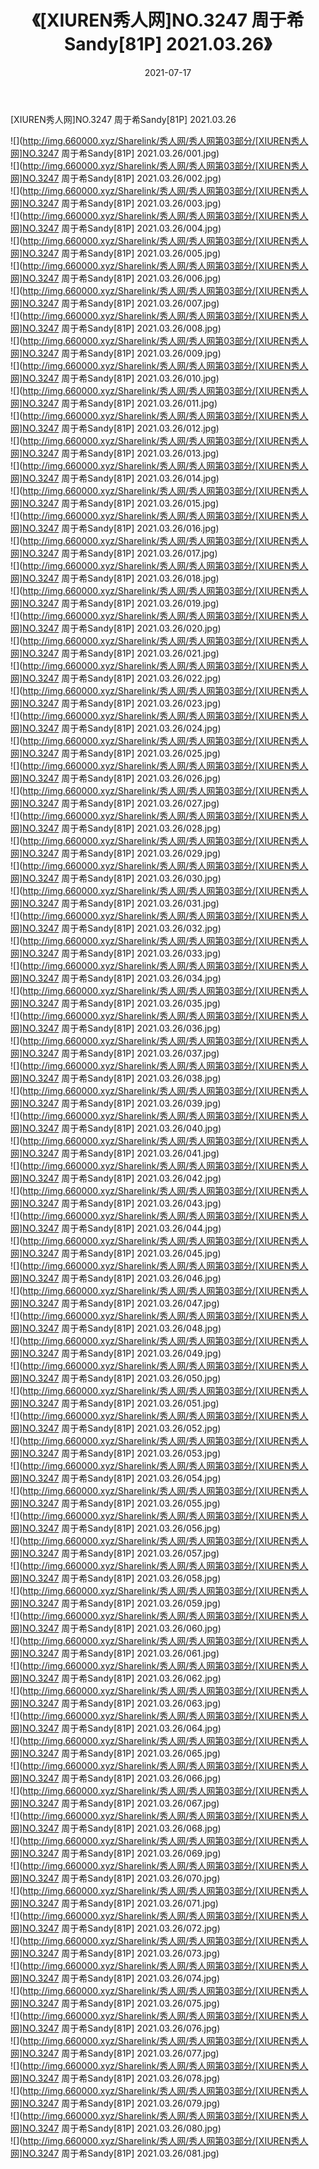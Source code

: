 ﻿---
layout: post
title:  《[XIUREN秀人网]NO.3247 周于希Sandy[81P] 2021.03.26》
date:   2021-07-17
img: http://img.660000.xyz/Sharelink/秀人网/秀人网第03部分/[XIUREN秀人网]NO.3247 周于希Sandy[81P] 2021.03.26/000.jpg
categories: [美女, 清纯, 唯美]
---

[XIUREN秀人网]NO.3247 周于希Sandy[81P] 2021.03.26

  ![](http://img.660000.xyz/Sharelink/秀人网/秀人网第03部分/[XIUREN秀人网]NO.3247 周于希Sandy[81P] 2021.03.26/001.jpg) <br> ![](http://img.660000.xyz/Sharelink/秀人网/秀人网第03部分/[XIUREN秀人网]NO.3247 周于希Sandy[81P] 2021.03.26/002.jpg) <br> ![](http://img.660000.xyz/Sharelink/秀人网/秀人网第03部分/[XIUREN秀人网]NO.3247 周于希Sandy[81P] 2021.03.26/003.jpg) <br> ![](http://img.660000.xyz/Sharelink/秀人网/秀人网第03部分/[XIUREN秀人网]NO.3247 周于希Sandy[81P] 2021.03.26/004.jpg) <br> ![](http://img.660000.xyz/Sharelink/秀人网/秀人网第03部分/[XIUREN秀人网]NO.3247 周于希Sandy[81P] 2021.03.26/005.jpg) <br> ![](http://img.660000.xyz/Sharelink/秀人网/秀人网第03部分/[XIUREN秀人网]NO.3247 周于希Sandy[81P] 2021.03.26/006.jpg) <br> ![](http://img.660000.xyz/Sharelink/秀人网/秀人网第03部分/[XIUREN秀人网]NO.3247 周于希Sandy[81P] 2021.03.26/007.jpg) <br> ![](http://img.660000.xyz/Sharelink/秀人网/秀人网第03部分/[XIUREN秀人网]NO.3247 周于希Sandy[81P] 2021.03.26/008.jpg) <br> ![](http://img.660000.xyz/Sharelink/秀人网/秀人网第03部分/[XIUREN秀人网]NO.3247 周于希Sandy[81P] 2021.03.26/009.jpg) <br> ![](http://img.660000.xyz/Sharelink/秀人网/秀人网第03部分/[XIUREN秀人网]NO.3247 周于希Sandy[81P] 2021.03.26/010.jpg) <br> ![](http://img.660000.xyz/Sharelink/秀人网/秀人网第03部分/[XIUREN秀人网]NO.3247 周于希Sandy[81P] 2021.03.26/011.jpg) <br> ![](http://img.660000.xyz/Sharelink/秀人网/秀人网第03部分/[XIUREN秀人网]NO.3247 周于希Sandy[81P] 2021.03.26/012.jpg) <br> ![](http://img.660000.xyz/Sharelink/秀人网/秀人网第03部分/[XIUREN秀人网]NO.3247 周于希Sandy[81P] 2021.03.26/013.jpg) <br> ![](http://img.660000.xyz/Sharelink/秀人网/秀人网第03部分/[XIUREN秀人网]NO.3247 周于希Sandy[81P] 2021.03.26/014.jpg) <br> ![](http://img.660000.xyz/Sharelink/秀人网/秀人网第03部分/[XIUREN秀人网]NO.3247 周于希Sandy[81P] 2021.03.26/015.jpg) <br> ![](http://img.660000.xyz/Sharelink/秀人网/秀人网第03部分/[XIUREN秀人网]NO.3247 周于希Sandy[81P] 2021.03.26/016.jpg) <br> ![](http://img.660000.xyz/Sharelink/秀人网/秀人网第03部分/[XIUREN秀人网]NO.3247 周于希Sandy[81P] 2021.03.26/017.jpg) <br> ![](http://img.660000.xyz/Sharelink/秀人网/秀人网第03部分/[XIUREN秀人网]NO.3247 周于希Sandy[81P] 2021.03.26/018.jpg) <br> ![](http://img.660000.xyz/Sharelink/秀人网/秀人网第03部分/[XIUREN秀人网]NO.3247 周于希Sandy[81P] 2021.03.26/019.jpg) <br> ![](http://img.660000.xyz/Sharelink/秀人网/秀人网第03部分/[XIUREN秀人网]NO.3247 周于希Sandy[81P] 2021.03.26/020.jpg) <br> ![](http://img.660000.xyz/Sharelink/秀人网/秀人网第03部分/[XIUREN秀人网]NO.3247 周于希Sandy[81P] 2021.03.26/021.jpg) <br> ![](http://img.660000.xyz/Sharelink/秀人网/秀人网第03部分/[XIUREN秀人网]NO.3247 周于希Sandy[81P] 2021.03.26/022.jpg) <br> ![](http://img.660000.xyz/Sharelink/秀人网/秀人网第03部分/[XIUREN秀人网]NO.3247 周于希Sandy[81P] 2021.03.26/023.jpg) <br> ![](http://img.660000.xyz/Sharelink/秀人网/秀人网第03部分/[XIUREN秀人网]NO.3247 周于希Sandy[81P] 2021.03.26/024.jpg) <br> ![](http://img.660000.xyz/Sharelink/秀人网/秀人网第03部分/[XIUREN秀人网]NO.3247 周于希Sandy[81P] 2021.03.26/025.jpg) <br> ![](http://img.660000.xyz/Sharelink/秀人网/秀人网第03部分/[XIUREN秀人网]NO.3247 周于希Sandy[81P] 2021.03.26/026.jpg) <br> ![](http://img.660000.xyz/Sharelink/秀人网/秀人网第03部分/[XIUREN秀人网]NO.3247 周于希Sandy[81P] 2021.03.26/027.jpg) <br> ![](http://img.660000.xyz/Sharelink/秀人网/秀人网第03部分/[XIUREN秀人网]NO.3247 周于希Sandy[81P] 2021.03.26/028.jpg) <br> ![](http://img.660000.xyz/Sharelink/秀人网/秀人网第03部分/[XIUREN秀人网]NO.3247 周于希Sandy[81P] 2021.03.26/029.jpg) <br> ![](http://img.660000.xyz/Sharelink/秀人网/秀人网第03部分/[XIUREN秀人网]NO.3247 周于希Sandy[81P] 2021.03.26/030.jpg) <br> ![](http://img.660000.xyz/Sharelink/秀人网/秀人网第03部分/[XIUREN秀人网]NO.3247 周于希Sandy[81P] 2021.03.26/031.jpg) <br> ![](http://img.660000.xyz/Sharelink/秀人网/秀人网第03部分/[XIUREN秀人网]NO.3247 周于希Sandy[81P] 2021.03.26/032.jpg) <br> ![](http://img.660000.xyz/Sharelink/秀人网/秀人网第03部分/[XIUREN秀人网]NO.3247 周于希Sandy[81P] 2021.03.26/033.jpg) <br> ![](http://img.660000.xyz/Sharelink/秀人网/秀人网第03部分/[XIUREN秀人网]NO.3247 周于希Sandy[81P] 2021.03.26/034.jpg) <br> ![](http://img.660000.xyz/Sharelink/秀人网/秀人网第03部分/[XIUREN秀人网]NO.3247 周于希Sandy[81P] 2021.03.26/035.jpg) <br> ![](http://img.660000.xyz/Sharelink/秀人网/秀人网第03部分/[XIUREN秀人网]NO.3247 周于希Sandy[81P] 2021.03.26/036.jpg) <br> ![](http://img.660000.xyz/Sharelink/秀人网/秀人网第03部分/[XIUREN秀人网]NO.3247 周于希Sandy[81P] 2021.03.26/037.jpg) <br> ![](http://img.660000.xyz/Sharelink/秀人网/秀人网第03部分/[XIUREN秀人网]NO.3247 周于希Sandy[81P] 2021.03.26/038.jpg) <br> ![](http://img.660000.xyz/Sharelink/秀人网/秀人网第03部分/[XIUREN秀人网]NO.3247 周于希Sandy[81P] 2021.03.26/039.jpg) <br> ![](http://img.660000.xyz/Sharelink/秀人网/秀人网第03部分/[XIUREN秀人网]NO.3247 周于希Sandy[81P] 2021.03.26/040.jpg) <br> ![](http://img.660000.xyz/Sharelink/秀人网/秀人网第03部分/[XIUREN秀人网]NO.3247 周于希Sandy[81P] 2021.03.26/041.jpg) <br> ![](http://img.660000.xyz/Sharelink/秀人网/秀人网第03部分/[XIUREN秀人网]NO.3247 周于希Sandy[81P] 2021.03.26/042.jpg) <br> ![](http://img.660000.xyz/Sharelink/秀人网/秀人网第03部分/[XIUREN秀人网]NO.3247 周于希Sandy[81P] 2021.03.26/043.jpg) <br> ![](http://img.660000.xyz/Sharelink/秀人网/秀人网第03部分/[XIUREN秀人网]NO.3247 周于希Sandy[81P] 2021.03.26/044.jpg) <br> ![](http://img.660000.xyz/Sharelink/秀人网/秀人网第03部分/[XIUREN秀人网]NO.3247 周于希Sandy[81P] 2021.03.26/045.jpg) <br> ![](http://img.660000.xyz/Sharelink/秀人网/秀人网第03部分/[XIUREN秀人网]NO.3247 周于希Sandy[81P] 2021.03.26/046.jpg) <br> ![](http://img.660000.xyz/Sharelink/秀人网/秀人网第03部分/[XIUREN秀人网]NO.3247 周于希Sandy[81P] 2021.03.26/047.jpg) <br> ![](http://img.660000.xyz/Sharelink/秀人网/秀人网第03部分/[XIUREN秀人网]NO.3247 周于希Sandy[81P] 2021.03.26/048.jpg) <br> ![](http://img.660000.xyz/Sharelink/秀人网/秀人网第03部分/[XIUREN秀人网]NO.3247 周于希Sandy[81P] 2021.03.26/049.jpg) <br> ![](http://img.660000.xyz/Sharelink/秀人网/秀人网第03部分/[XIUREN秀人网]NO.3247 周于希Sandy[81P] 2021.03.26/050.jpg) <br> ![](http://img.660000.xyz/Sharelink/秀人网/秀人网第03部分/[XIUREN秀人网]NO.3247 周于希Sandy[81P] 2021.03.26/051.jpg) <br> ![](http://img.660000.xyz/Sharelink/秀人网/秀人网第03部分/[XIUREN秀人网]NO.3247 周于希Sandy[81P] 2021.03.26/052.jpg) <br> ![](http://img.660000.xyz/Sharelink/秀人网/秀人网第03部分/[XIUREN秀人网]NO.3247 周于希Sandy[81P] 2021.03.26/053.jpg) <br> ![](http://img.660000.xyz/Sharelink/秀人网/秀人网第03部分/[XIUREN秀人网]NO.3247 周于希Sandy[81P] 2021.03.26/054.jpg) <br> ![](http://img.660000.xyz/Sharelink/秀人网/秀人网第03部分/[XIUREN秀人网]NO.3247 周于希Sandy[81P] 2021.03.26/055.jpg) <br> ![](http://img.660000.xyz/Sharelink/秀人网/秀人网第03部分/[XIUREN秀人网]NO.3247 周于希Sandy[81P] 2021.03.26/056.jpg) <br> ![](http://img.660000.xyz/Sharelink/秀人网/秀人网第03部分/[XIUREN秀人网]NO.3247 周于希Sandy[81P] 2021.03.26/057.jpg) <br> ![](http://img.660000.xyz/Sharelink/秀人网/秀人网第03部分/[XIUREN秀人网]NO.3247 周于希Sandy[81P] 2021.03.26/058.jpg) <br> ![](http://img.660000.xyz/Sharelink/秀人网/秀人网第03部分/[XIUREN秀人网]NO.3247 周于希Sandy[81P] 2021.03.26/059.jpg) <br> ![](http://img.660000.xyz/Sharelink/秀人网/秀人网第03部分/[XIUREN秀人网]NO.3247 周于希Sandy[81P] 2021.03.26/060.jpg) <br> ![](http://img.660000.xyz/Sharelink/秀人网/秀人网第03部分/[XIUREN秀人网]NO.3247 周于希Sandy[81P] 2021.03.26/061.jpg) <br> ![](http://img.660000.xyz/Sharelink/秀人网/秀人网第03部分/[XIUREN秀人网]NO.3247 周于希Sandy[81P] 2021.03.26/062.jpg) <br> ![](http://img.660000.xyz/Sharelink/秀人网/秀人网第03部分/[XIUREN秀人网]NO.3247 周于希Sandy[81P] 2021.03.26/063.jpg) <br> ![](http://img.660000.xyz/Sharelink/秀人网/秀人网第03部分/[XIUREN秀人网]NO.3247 周于希Sandy[81P] 2021.03.26/064.jpg) <br> ![](http://img.660000.xyz/Sharelink/秀人网/秀人网第03部分/[XIUREN秀人网]NO.3247 周于希Sandy[81P] 2021.03.26/065.jpg) <br> ![](http://img.660000.xyz/Sharelink/秀人网/秀人网第03部分/[XIUREN秀人网]NO.3247 周于希Sandy[81P] 2021.03.26/066.jpg) <br> ![](http://img.660000.xyz/Sharelink/秀人网/秀人网第03部分/[XIUREN秀人网]NO.3247 周于希Sandy[81P] 2021.03.26/067.jpg) <br> ![](http://img.660000.xyz/Sharelink/秀人网/秀人网第03部分/[XIUREN秀人网]NO.3247 周于希Sandy[81P] 2021.03.26/068.jpg) <br> ![](http://img.660000.xyz/Sharelink/秀人网/秀人网第03部分/[XIUREN秀人网]NO.3247 周于希Sandy[81P] 2021.03.26/069.jpg) <br> ![](http://img.660000.xyz/Sharelink/秀人网/秀人网第03部分/[XIUREN秀人网]NO.3247 周于希Sandy[81P] 2021.03.26/070.jpg) <br> ![](http://img.660000.xyz/Sharelink/秀人网/秀人网第03部分/[XIUREN秀人网]NO.3247 周于希Sandy[81P] 2021.03.26/071.jpg) <br> ![](http://img.660000.xyz/Sharelink/秀人网/秀人网第03部分/[XIUREN秀人网]NO.3247 周于希Sandy[81P] 2021.03.26/072.jpg) <br> ![](http://img.660000.xyz/Sharelink/秀人网/秀人网第03部分/[XIUREN秀人网]NO.3247 周于希Sandy[81P] 2021.03.26/073.jpg) <br> ![](http://img.660000.xyz/Sharelink/秀人网/秀人网第03部分/[XIUREN秀人网]NO.3247 周于希Sandy[81P] 2021.03.26/074.jpg) <br> ![](http://img.660000.xyz/Sharelink/秀人网/秀人网第03部分/[XIUREN秀人网]NO.3247 周于希Sandy[81P] 2021.03.26/075.jpg) <br> ![](http://img.660000.xyz/Sharelink/秀人网/秀人网第03部分/[XIUREN秀人网]NO.3247 周于希Sandy[81P] 2021.03.26/076.jpg) <br> ![](http://img.660000.xyz/Sharelink/秀人网/秀人网第03部分/[XIUREN秀人网]NO.3247 周于希Sandy[81P] 2021.03.26/077.jpg) <br> ![](http://img.660000.xyz/Sharelink/秀人网/秀人网第03部分/[XIUREN秀人网]NO.3247 周于希Sandy[81P] 2021.03.26/078.jpg) <br> ![](http://img.660000.xyz/Sharelink/秀人网/秀人网第03部分/[XIUREN秀人网]NO.3247 周于希Sandy[81P] 2021.03.26/079.jpg) <br> ![](http://img.660000.xyz/Sharelink/秀人网/秀人网第03部分/[XIUREN秀人网]NO.3247 周于希Sandy[81P] 2021.03.26/080.jpg) <br> ![](http://img.660000.xyz/Sharelink/秀人网/秀人网第03部分/[XIUREN秀人网]NO.3247 周于希Sandy[81P] 2021.03.26/081.jpg) <br>